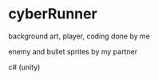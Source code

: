 # cyberRunner

background art, player, coding done by me

enemy and bullet sprites by my partner

c# (unity)

